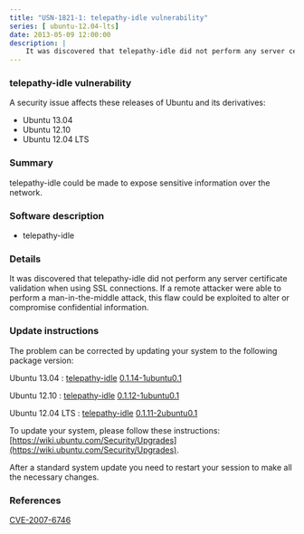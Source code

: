 ```yaml
---
title: "USN-1821-1: telepathy-idle vulnerability"
series: [ ubuntu-12.04-lts]
date: 2013-05-09 12:00:00
description: |
    It was discovered that telepathy-idle did not perform any server certificate validation when using SSL connections. If a remote attacker were able to perform a man-in-the-middle attack, this flaw could be exploited to alter or compromise confidential information. 
--- 
```

 
 


### telepathy-idle vulnerability

A security issue affects these releases of Ubuntu and its derivatives:

* Ubuntu 13.04
* Ubuntu 12.10
* Ubuntu 12.04 LTS

### Summary

telepathy-idle could be made to expose sensitive information over the network.

### Software description

* telepathy-idle 

### Details

It was discovered that telepathy-idle did not perform any server certificate validation when using SSL connections. If a remote attacker were able to perform a man-in-the-middle attack, this flaw could be exploited to alter or compromise confidential information. 

### Update instructions

The problem can be corrected by updating your system to the following package version:

Ubuntu 13.04
 : [telepathy-idle](https://launchpad.net/ubuntu/+source/telepathy-idle) <span> [0.1.14-1ubuntu0.1](https://launchpad.net/ubuntu/+source/telepathy-idle/0.1.14-1ubuntu0.1) </span> 

Ubuntu 12.10
 : [telepathy-idle](https://launchpad.net/ubuntu/+source/telepathy-idle) <span> [0.1.12-1ubuntu0.1](https://launchpad.net/ubuntu/+source/telepathy-idle/0.1.12-1ubuntu0.1) </span> 

Ubuntu 12.04 LTS
 : [telepathy-idle](https://launchpad.net/ubuntu/+source/telepathy-idle) <span> [0.1.11-2ubuntu0.1](https://launchpad.net/ubuntu/+source/telepathy-idle/0.1.11-2ubuntu0.1) </span> 

To update your system, please follow these instructions: [https://wiki.ubuntu.com/Security/Upgrades](https://wiki.ubuntu.com/Security/Upgrades).

After a standard system update you need to restart your session to make all the necessary changes. 

### References

 
 [CVE-2007-6746](http://people.ubuntu.com/~ubuntu-security/cve/CVE-2007-6746)
 

